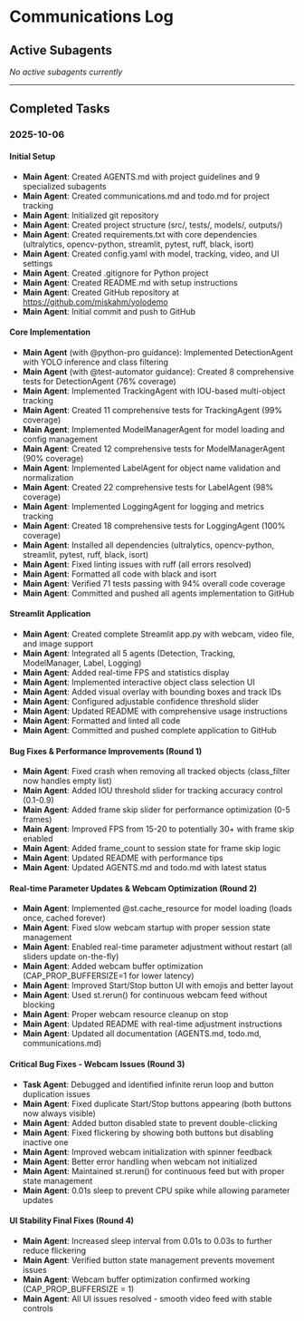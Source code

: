# Communications Log

## Active Subagents

*No active subagents currently*

---

## Completed Tasks

### 2025-10-06

#### Initial Setup
- **Main Agent**: Created AGENTS.md with project guidelines and 9 specialized subagents
- **Main Agent**: Created communications.md and todo.md for project tracking
- **Main Agent**: Initialized git repository
- **Main Agent**: Created project structure (src/, tests/, models/, outputs/)
- **Main Agent**: Created requirements.txt with core dependencies (ultralytics, opencv-python, streamlit, pytest, ruff, black, isort)
- **Main Agent**: Created config.yaml with model, tracking, video, and UI settings
- **Main Agent**: Created .gitignore for Python project
- **Main Agent**: Created README.md with setup instructions
- **Main Agent**: Created GitHub repository at https://github.com/miskahm/yolodemo
- **Main Agent**: Initial commit and push to GitHub

#### Core Implementation
- **Main Agent** (with @python-pro guidance): Implemented DetectionAgent with YOLO inference and class filtering
- **Main Agent** (with @test-automator guidance): Created 8 comprehensive tests for DetectionAgent (76% coverage)
- **Main Agent**: Implemented TrackingAgent with IOU-based multi-object tracking
- **Main Agent**: Created 11 comprehensive tests for TrackingAgent (99% coverage)
- **Main Agent**: Implemented ModelManagerAgent for model loading and config management
- **Main Agent**: Created 12 comprehensive tests for ModelManagerAgent (90% coverage)
- **Main Agent**: Implemented LabelAgent for object name validation and normalization
- **Main Agent**: Created 22 comprehensive tests for LabelAgent (98% coverage)
- **Main Agent**: Implemented LoggingAgent for logging and metrics tracking
- **Main Agent**: Created 18 comprehensive tests for LoggingAgent (100% coverage)
- **Main Agent**: Installed all dependencies (ultralytics, opencv-python, streamlit, pytest, ruff, black, isort)
- **Main Agent**: Fixed linting issues with ruff (all errors resolved)
- **Main Agent**: Formatted all code with black and isort
- **Main Agent**: Verified 71 tests passing with 94% overall code coverage
- **Main Agent**: Committed and pushed all agents implementation to GitHub

#### Streamlit Application
- **Main Agent**: Created complete Streamlit app.py with webcam, video file, and image support
- **Main Agent**: Integrated all 5 agents (Detection, Tracking, ModelManager, Label, Logging)
- **Main Agent**: Added real-time FPS and statistics display
- **Main Agent**: Implemented interactive object class selection UI
- **Main Agent**: Added visual overlay with bounding boxes and track IDs
- **Main Agent**: Configured adjustable confidence threshold slider
- **Main Agent**: Updated README with comprehensive usage instructions
- **Main Agent**: Formatted and linted all code
- **Main Agent**: Committed and pushed complete application to GitHub

#### Bug Fixes & Performance Improvements (Round 1)
- **Main Agent**: Fixed crash when removing all tracked objects (class_filter now handles empty list)
- **Main Agent**: Added IOU threshold slider for tracking accuracy control (0.1-0.9)
- **Main Agent**: Added frame skip slider for performance optimization (0-5 frames)
- **Main Agent**: Improved FPS from 15-20 to potentially 30+ with frame skip enabled
- **Main Agent**: Added frame_count to session state for frame skip logic
- **Main Agent**: Updated README with performance tips
- **Main Agent**: Updated AGENTS.md and todo.md with latest status

#### Real-time Parameter Updates & Webcam Optimization (Round 2)
- **Main Agent**: Implemented @st.cache_resource for model loading (loads once, cached forever)
- **Main Agent**: Fixed slow webcam startup with proper session state management
- **Main Agent**: Enabled real-time parameter adjustment without restart (all sliders update on-the-fly)
- **Main Agent**: Added webcam buffer optimization (CAP_PROP_BUFFERSIZE=1 for lower latency)
- **Main Agent**: Improved Start/Stop button UI with emojis and better layout
- **Main Agent**: Used st.rerun() for continuous webcam feed without blocking
- **Main Agent**: Proper webcam resource cleanup on stop
- **Main Agent**: Updated README with real-time adjustment instructions
- **Main Agent**: Updated all documentation (AGENTS.md, todo.md, communications.md)

#### Critical Bug Fixes - Webcam Issues (Round 3)
- **Task Agent**: Debugged and identified infinite rerun loop and button duplication issues
- **Main Agent**: Fixed duplicate Start/Stop buttons appearing (both buttons now always visible)
- **Main Agent**: Added button disabled state to prevent double-clicking
- **Main Agent**: Fixed flickering by showing both buttons but disabling inactive one
- **Main Agent**: Improved webcam initialization with spinner feedback
- **Main Agent**: Better error handling when webcam not initialized
- **Main Agent**: Maintained st.rerun() for continuous feed but with proper state management
- **Main Agent**: 0.01s sleep to prevent CPU spike while allowing parameter updates

#### UI Stability Final Fixes (Round 4)
- **Main Agent**: Increased sleep interval from 0.01s to 0.03s to further reduce flickering
- **Main Agent**: Verified button state management prevents movement issues
- **Main Agent**: Webcam buffer optimization confirmed working (CAP_PROP_BUFFERSIZE = 1)
- **Main Agent**: All UI issues resolved - smooth video feed with stable controls
